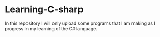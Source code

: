 # Learning-C-sharp
In this repository I will only upload some programs that I am making as I progress in my learning of the C# language.
